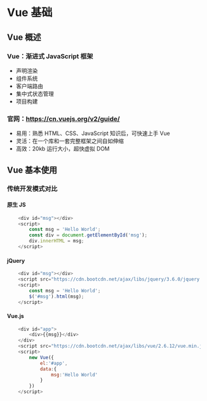 # Vue 基础

## Vue 概述

### Vue：渐进式 JavaScript 框架

* 声明渲染
* 组件系统 
* 客户端路由 
* 集中式状态管理 
* 项目构建

### 官网：https://cn.vuejs.org/v2/guide/

* 易用：熟悉 HTML、CSS、JavaScript 知识后，可快速上手 Vue
* 灵活：在一个库和一套完整框架之间自如伸缩
* 高效：20kb 运行大小，超快虚拟 DOM

## Vue 基本使用

### 传统开发模式对比

#### 原生 JS

```js
    <div id="msg"></div>
    <script>
        const msg = 'Hello World';
        const div = document.getElementById('msg');
        div.innerHTML = msg;
    </script>
```

#### jQuery

```js
    <div id="msg"></div>
    <script src="https://cdn.bootcdn.net/ajax/libs/jquery/3.6.0/jquery.min.js"></script>
    <script>
        const msg = 'Hello World';
        $('#msg').html(msg);
    </script>
```

#### Vue.js

```js
    <div id="app">
        <div>{{msg}}</div>
    </div>
    <script src="https://cdn.bootcdn.net/ajax/libs/vue/2.6.12/vue.min.js"></script>
    <script>
        new Vue({
            el:'#app',
            data:{
                msg:'Hello World'
            }
        })
    </script>
```

































